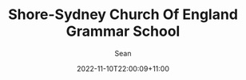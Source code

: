 ---
id: "1996"
title: "Shore-Sydney Church Of England Grammar School"
slug: "Shore-Sydney-Church-Of-England-Grammar-School"
draft: "false"
author: "Sean"
seealsolinks: "1"
section: "caravan-parks"
categories: ['NSW']
tags: ['North Sydney']
address: "Blue St"
postcode: "2060"
phone: "(02) 9923 2277"
schoolType: "Schools-Boys"
date: "2022-11-10T22:00:09+11:00"
highScholar: "yes"
privateScholar: "yes"
boardingScholar: "yes"
trending: "yes"
realScore: 84
---